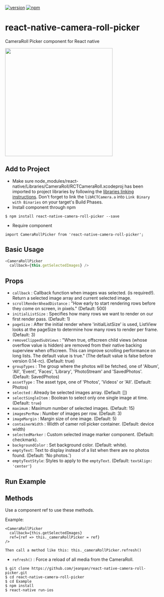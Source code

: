[![version](https://img.shields.io/npm/v/react-native-camera-roll-picker.svg)](https://www.npmjs.org/package/react-native-camera-roll-picker) [![npm](https://img.shields.io/npm/dt/react-native-camera-roll-picker.svg)](https://www.npmjs.org/package/react-native-camera-roll-picker)

# react-native-camera-roll-picker
CameraRoll Picker component for React native

<a href="https://raw.githubusercontent.com/jeanpan/react-native-camera-roll-picker/master/demo/demo.gif"><img src="https://raw.githubusercontent.com/jeanpan/react-native-camera-roll-picker/master/demo/demo.gif" width="350"></a>


## Add to Project
* Make sure node_modules/react-native/Libraries/CameraRoll/RCTCameraRoll.xcodeproj has been imported to project libraries by following the [libraries linking instructions](https://facebook.github.io/react-native/docs/linking-libraries-ios.html). Don't forget to link the `libRCTCamera.a` into `Link Binary with Binaries` on your target's Build Phases.
* Install component through npm
```
$ npm install react-native-camera-roll-picker --save
```

* Require component
```
import CameraRollPicker from 'react-native-camera-roll-picker';
```

## Basic Usage
```js
<CameraRollPicker
  callback={this.getSelectedImages} />
```

## Props
- `callback` : Callback function when images was selected. (is required!). Return a selected image array and current selected image.
- `scrollRenderAheadDistance` : "How early to start rendering rows before they come on screen, in pixels." (Default: 500)
- `initialListSize` : Specifies how many rows we want to render on our first render pass. (Default: 1)
- `pageSize` : After the initial render where 'initialListSize' is used, ListView looks at the pageSize to determine how many rows to render per frame. (Default: 3)
- `removeClippedSubViews` : "When true, offscreen child views (whose overflow value is hidden) are removed from their native backing superview when offscreen. This can improve scrolling performance on long lists. The default value is true." (The default value is false before version 0.14-rc). (Default: true)
- `groupTypes` : The group where the photos will be fetched, one of 'Album', 'All', 'Event', 'Faces', 'Library', 'PhotoStream' and 'SavedPhotos'. (Default: SavedPhotos)
- `assetType` : The asset type, one of 'Photos', 'Videos' or 'All'. (Default: Photos)
- `selected` : Already be selected images array. (Default: [])
- `selectSingleItem` : Boolean to select only one single image at time. (Default: `true`)
- `maximum` : Maximum number of selected images. (Default: 15)
- `imagesPerRow` : Number of images per row. (Default: 3)
- `imageMargin` : Margin size of one image. (Default: 5)
- `containerWidth` : Width of camer roll picker container. (Default: device width)
- `selectedMarker` : Custom selected image marker component. (Default: checkmark).
- `backgroundColor` : Set background color. (Default: white).
- `emptyText`: Text to display instead of a list when there are no photos found. (Default: 'No photos.')
- `emptyTextStyle`: Styles to apply to the `emptyText`. (Default: `textAlign: 'center'`)

## Run Example

## Methods
Use a component ref to use these methods.

Example:
```
<CameraRollPicker
  callback={this.getSelectedImages}
  ref={ref => this._cameraRollPicker = ref}
/>

Then call a method like this: this._cameraRollPicker.refresh()
```

- `refresh()` : Force a reload of all media from the CameraRoll.

```
$ git clone https://github.com/jeanpan/react-native-camera-roll-picker.git
$ cd react-native-camera-roll-picker
$ cd Example
$ npm install
$ react-native run-ios
```
